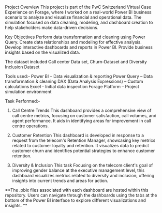 Project Overview
This project is part of the PwC Switzerland Virtual Case Experience on Forage, where I worked on a real-world Power BI business scenario to analyze and visualize financial and operational data. The simulation focused on data cleaning, modeling, and dashboard creation to help stakeholders make data-driven decisions.

Key Objectives
Perform data transformation and cleaning using Power Query.
Create data relationships and modeling for effective analysis.
Develop interactive dashboards and reports in Power BI.
Provide business insights based on the visualized data.

The dataset included Call center Data set, Churn-Dataset and Diversity Inclusion Dataset

Tools used:-
Power BI – Data visualization & reporting
Power Query – Data transformation & cleaning
DAX (Data Analysis Expressions) – Custom calculations
Excel – Initial data inspection
Forage Platform – Project simulation environment

Task Performed:-
1. Call Centre Trends
This dashboard provides a comprehensive view of call centre metrics, focusing on customer satisfaction, call volumes, and agent performance. It aids in identifying areas for improvement in call centre operations.

2. Customer Retention
This dashboard is developed in response to a request from the telecom's Retention Manager, showcasing key metrics related to customer loyalty and retention. It visualizes data to predict customer churn and identifies potential strategies to enhance customer retention.

3. Diversity & Inclusion
This task Focusing on the telecom client's goal of improving gender balance at the executive management level, this dashboard visualizes metrics related to diversity and inclusion, offering insights into current trends and areas for action.


**The .pbix files associated with each dashboard are hosted within this repository. Users can navigate through the dashboards using the tabs at the bottom of the Power BI interface to explore different visualizations and insights.
**




